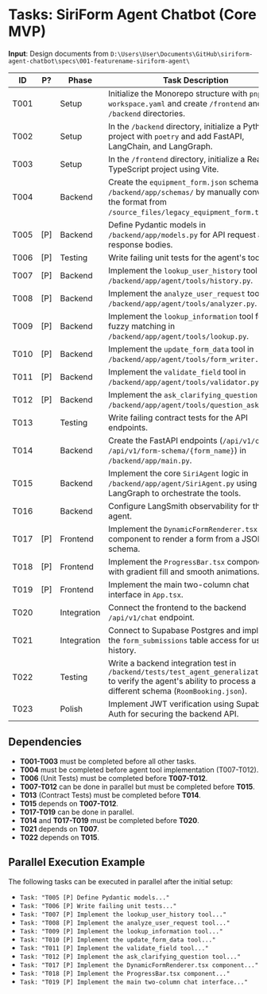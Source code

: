 # Tasks: SiriForm Agent Chatbot (Core MVP)

**Input**: Design documents from `D:\Users\User\Documents\GitHub\siriform-agent-chatbot\specs\001-featurename-siriform-agent\`

| ID   | P? | Phase     | Task Description                                                                                             |
|------|----|-----------|--------------------------------------------------------------------------------------------------------------|
| T001 |    | Setup     | Initialize the Monorepo structure with `pnpm-workspace.yaml` and create `/frontend` and `/backend` directories. |
| T002 |    | Setup     | In the `/backend` directory, initialize a Python project with `poetry` and add FastAPI, LangChain, and LangGraph. |
| T003 |    | Setup     | In the `/frontend` directory, initialize a React + TypeScript project using Vite.                             |
| T004 |    | Backend   | Create the `equipment_form.json` schema file in `/backend/app/schemas/` by manually converting the format from `/source_files/legacy_equipment_form.ts`. |
| T005 | [P] | Backend   | Define Pydantic models in `/backend/app/models.py` for API request and response bodies.                      |
| T006 | [P] | Testing   | Write failing unit tests for the agent's tools.                                                              |
| T007 | [P] | Backend   | Implement the `lookup_user_history` tool in `/backend/app/agent/tools/history.py`.                           |
| T008 | [P] | Backend   | Implement the `analyze_user_request` tool in `/backend/app/agent/tools/analyzer.py`.                         |
| T009 | [P] | Backend   | Implement the `lookup_information` tool for fuzzy matching in `/backend/app/agent/tools/lookup.py`.            |
| T010 | [P] | Backend   | Implement the `update_form_data` tool in `/backend/app/agent/tools/form_writer.py`.                          |
| T011 | [P] | Backend   | Implement the `validate_field` tool in `/backend/app/agent/tools/validator.py`.                              |
| T012 | [P] | Backend   | Implement the `ask_clarifying_question` tool in `/backend/app/agent/tools/question_asker.py`.                |
| T013 |    | Testing   | Write failing contract tests for the API endpoints.                                                          |
| T014 |    | Backend   | Create the FastAPI endpoints (`/api/v1/chat`, `/api/v1/form-schema/{form_name}`) in `/backend/app/main.py`.     |
| T015 |    | Backend   | Implement the core `SiriAgent` logic in `/backend/app/agent/SiriAgent.py` using LangGraph to orchestrate the tools. |
| T016 |    | Backend   | Configure LangSmith observability for the agent.                                                              |
| T017 | [P] | Frontend  | Implement the `DynamicFormRenderer.tsx` component to render a form from a JSON schema.                        |
| T018 | [P] | Frontend  | Implement the `ProgressBar.tsx` component with gradient fill and smooth animations.                           |
| T019 | [P] | Frontend  | Implement the main two-column chat interface in `App.tsx`.                                                    |
| T020 |    | Integration| Connect the frontend to the backend `/api/v1/chat` endpoint.                                                  |
| T021 |    | Integration| Connect to Supabase Postgres and implement the `form_submissions` table access for user history.              |
| T022 |    | Testing   | Write a backend integration test in `/backend/tests/test_agent_generalization.py` to verify the agent's ability to process a different schema (`RoomBooking.json`). |
| T023 |    | Polish    | Implement JWT verification using Supabase Auth for securing the backend API.                                  |

## Dependencies
- **T001-T003** must be completed before all other tasks.
- **T004** must be completed before agent tool implementation (T007-T012).
- **T006** (Unit Tests) must be completed before **T007-T012**.
- **T007-T012** can be done in parallel but must be completed before **T015**.
- **T013** (Contract Tests) must be completed before **T014**.
- **T015** depends on **T007-T012**.
- **T017-T019** can be done in parallel.
- **T014** and **T017-T019** must be completed before **T020**.
- **T021** depends on **T007**.
- **T022** depends on **T015**.

## Parallel Execution Example
The following tasks can be executed in parallel after the initial setup:
- `Task: "T005 [P] Define Pydantic models..."`
- `Task: "T006 [P] Write failing unit tests..."`
- `Task: "T007 [P] Implement the lookup_user_history tool..."`
- `Task: "T008 [P] Implement the analyze_user_request tool..."`
- `Task: "T009 [P] Implement the lookup_information tool..."`
- `Task: "T010 [P] Implement the update_form_data tool..."`
- `Task: "T011 [P] Implement the validate_field tool..."`
- `Task: "T012 [P] Implement the ask_clarifying_question tool..."`
- `Task: "T017 [P] Implement the DynamicFormRenderer.tsx component..."`
- `Task: "T018 [P] Implement the ProgressBar.tsx component..."`
- `Task: "T019 [P] Implement the main two-column chat interface..."`

